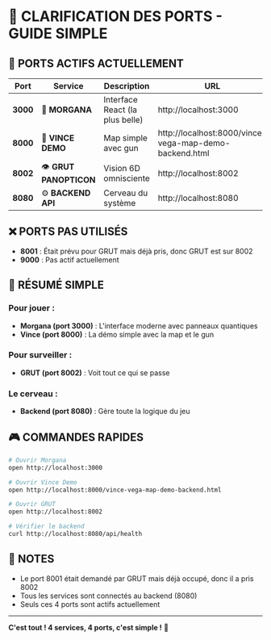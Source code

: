 # 🎯 CLARIFICATION DES PORTS - GUIDE SIMPLE

## 📍 PORTS ACTIFS ACTUELLEMENT

| Port | Service | Description | URL |
|------|---------|-------------|-----|
| **3000** | 🔮 **MORGANA** | Interface React (la plus belle) | http://localhost:3000 |
| **8000** | 🔫 **VINCE DEMO** | Map simple avec gun | http://localhost:8000/vince-vega-map-demo-backend.html |
| **8002** | 👁️ **GRUT PANOPTICON** | Vision 6D omnisciente | http://localhost:8002 |
| **8080** | ⚙️ **BACKEND API** | Cerveau du système | http://localhost:8080 |

## ❌ PORTS PAS UTILISÉS
- **8001** : Était prévu pour GRUT mais déjà pris, donc GRUT est sur 8002
- **9000** : Pas actif actuellement

## 🚀 RÉSUMÉ SIMPLE

### Pour jouer :
- **Morgana (port 3000)** : L'interface moderne avec panneaux quantiques
- **Vince (port 8000)** : La démo simple avec la map et le gun

### Pour surveiller :
- **GRUT (port 8002)** : Voit tout ce qui se passe

### Le cerveau :
- **Backend (port 8080)** : Gère toute la logique du jeu

## 🎮 COMMANDES RAPIDES

```bash
# Ouvrir Morgana
open http://localhost:3000

# Ouvrir Vince Demo
open http://localhost:8000/vince-vega-map-demo-backend.html

# Ouvrir GRUT
open http://localhost:8002

# Vérifier le backend
curl http://localhost:8080/api/health
```

## 📝 NOTES
- Le port 8001 était demandé par GRUT mais déjà occupé, donc il a pris 8002
- Tous les services sont connectés au backend (8080)
- Seuls ces 4 ports sont actifs actuellement

---

**C'est tout ! 4 services, 4 ports, c'est simple !** 🎉 